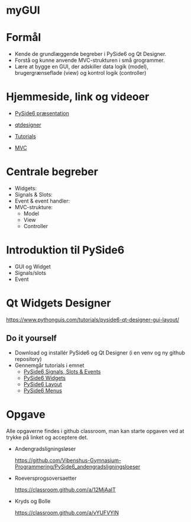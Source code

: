 
# myGUI


# Formål

+ Kende de grundlæggende begreber i PySide6 og Qt Designer.
+ Forstå og kunne anvende MVC-strukturen i små grogrammer. 
+ Lære at bygge en GUI, der adskiller data logik (model), brugergrænseflade (view) og kontrol logik (controller)

# Hjemmeside, link og videoer

+ [PySide6 præsentation](https://github.com/Vibenshus-Gymnasium-Programmering/PySide6_praesentationer/blob/main/01_Opsaetning_og_de_foerste_programmer/01_Opsaetning_og_de_foerste_programmer.org)

+ [qtdesigner](https://github.com/Vibenshus-Gymnasium-Programmering/PySide6_praesentationer/blob/main/02_QtDesigner/02_QtDesigner.org)

+ [Tutorials](https://www.pythonguis.com/tutorials/pyside6-creating-your-first-window/)

+ [MVC](https://openclassrooms.com/en/courses/6900866-write-maintainable-python-code/7009312-structure-an-application-with-the-mvc-design-pattern)


# Centrale begreber

+ Widgets:
+ Signals & Slots:
+ Event & event handler:
+ MVC-strukture:
  + Model
  + View
  + Controller


# Introduktion til PySide6

+ GUI og Widget 
+ Signals/slots
+ Event

# Qt Widgets Designer

https://www.pythonguis.com/tutorials/pyside6-qt-designer-gui-layout/

## Do it yourself

+ Download og installér PySide6 og Qt Designer (i en venv og ny github repository)
+ Gennemgår tutorials i emnet
  + [PySide6 Signals, Slots & Events](https://www.pythonguis.com/tutorials/pyside6-signals-slots-events/)
  + [PySide6 Widgets](https://www.pythonguis.com/tutorials/pyside6-widgets/)
  + [PySide6 Layout](https://www.pythonguis.com/tutorials/pyside6-layouts/)
  + [PySide6 Menus](https://www.pythonguis.com/tutorials/pyside6-actions-toolbars-menus/)



# Opgave

Alle opgaverne findes i github classroom, man kan starte opgaven ved at trykke på linket og acceptere det. 


+ Andengradsligningsløser

    https://github.com/Vibenshus-Gymnasium-Programmering/PySide6_andengradsligningsloeser

+ Roeversprogsoversaetter
  
  https://classroom.github.com/a/12MjAaIT

+ Kryds og Bolle

    https://classroom.github.com/a/vYUFVYlN





